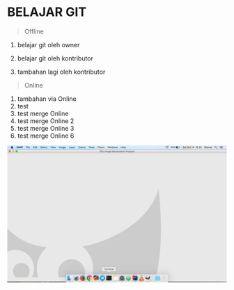 # BELAJAR GIT #

>Offline

  1. belajar git oleh owner


  2. belajar git oleh kontributor


  3. tambahan lagi oleh kontributor


> Online

  1. tambahan via Online
  2. test
  3. test merge Online
  4. test merge Online 2
  5. test merge Online 3
  6. test merge Online 6


  ![test gambar](img/img1.png)

